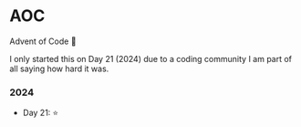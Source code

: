 # AOC
Advent of Code 🎄

I only started this on Day 21 (2024) due to a coding community I am part of all saying how hard it was.

### 2024
- Day 21: ⭐

